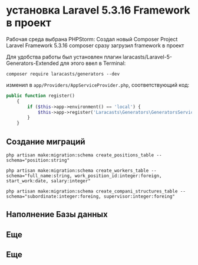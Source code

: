 # установка Laravel 5.3.16 Framework в проект

Рабочая среда выбрана PHPStorm:
Создал новый Composer Project Laravel Framework 5.3.16 
composer сразу загрузил framework в проект
    
Для удобства работы был установлен плагин laracasts/Laravel-5-Generators-Extended
для этого ввел в Terminal:

```    
composer require laracasts/generators --dev
```
    
изменил в `app/Providers/AppServiceProvider.php`, соответствующий код:

```php
public function register()
    {
        if ($this->app->environment() == 'local') {
            $this->app->register('Laracasts\Generators\GeneratorsServiceProvider');
        }
    }
```
## Создание миграций
```
php artisan make:migration:schema create_positions_table --schema="position:string"
```

```
php artisan make:migration:schema create_workers_table --schema="full_name:string, work_position_id:integer:foreign, start_work:date, salary:integer"
```

```
php artisan make:migration:schema create_compani_structures_table --schema="subordinate:integer:foreing, supervisor:integer:foreing"
```

## Наполнение Базы данных



## Еще



## Еще

